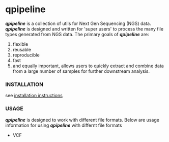 qpipeline
=========

**_qpipeline_** is a collection of utils for Next Gen Sequencing (NGS) data.  **_qpipeline_** is designed and written for 'super users' to process the many file types generated from NGS data.  The primary goals of **_qpipeline_** are:  
1. flexible
2. reusable
3. reproducible
4. fast
5. and equally important, allows users to quickly extract and combine data from a large number of samples for further downstream analysis.

### INSTALLATION
see [installation instructions](INSTALLATION.md)
### USAGE
**_qpipeline_** is designed to work with different file formats.  Below are usage information for using **_qpipeline_** with differnt file formats

* VCF

